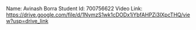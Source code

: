 Name: Avinash Borra
Student Id: 700756622
Video Link: https://drive.google.com/file/d/1NymzS1wk1cDODx1iYbfAHPZi3lXpcTHQ/view?usp=drive_link
